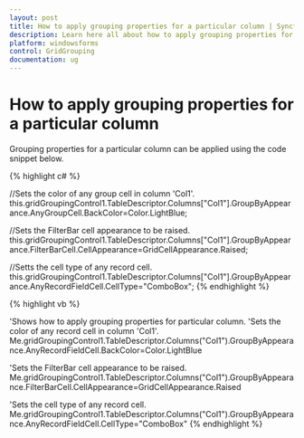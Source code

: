 ```yaml
---
layout: post
title: How to apply grouping properties for a particular column | Syncfusion
description: Learn here all about how to apply grouping properties for a particular column of Syncfusion Windows Forms GridGroupingControl and more.
platform: windowsforms
control: GridGrouping
documentation: ug
---
```


# How to apply grouping properties for a particular column

Grouping properties for a particular column can be applied using the code snippet below.

 
{% highlight c# %}

//Sets the color of any group cell in column 'Col1'.
this.gridGroupingControl1.TableDescriptor.Columns["Col1"].GroupByAppearance.AnyGroupCell.BackColor=Color.LightBlue;

//Sets the FilterBar cell appearance to be raised.
this.gridGroupingControl1.TableDescriptor.Columns["Col1"].GroupByAppearance.FilterBarCell.CellAppearance=GridCellAppearance.Raised;

//Setts the cell type of any record cell.
this.gridGroupingControl1.TableDescriptor.Columns["Col1"].GroupByAppearance.AnyRecordFieldCell.CellType="ComboBox";
{% endhighlight  %}

{% highlight vb %}

'Shows how to apply grouping properties for particular column.
'Sets the color of any record cell in column 'Col1'.
Me.gridGroupingControl1.TableDescriptor.Columns("Col1").GroupByAppearance.AnyRecordFieldCell.BackColor=Color.LightBlue

'Sets the FilterBar cell appearance to be raised.
Me.gridGroupingControl1.TableDescriptor.Columns("Col1").GroupByAppearance.FilterBarCell.CellAppearance=GridCellAppearance.Raised

'Sets the cell type of any record cell.
Me.gridGroupingControl1.TableDescriptor.Columns("Col1").GroupByAppearance.AnyRecordFieldCell.CellType="ComboBox"
{% endhighlight  %}